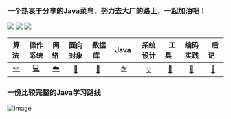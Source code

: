 ### 一个热衷于分享的Java菜鸟，努力去大厂的路上，一起加油吧！

![](https://img.shields.io/github/issues/kuangtf/JavaList)  ![](https://img.shields.io/github/forks/kuangtf/JavaList) ![](https://img.shields.io/github/stars/kuangtf/JavaList)

| 算法&nbsp; | 操作系统 | 网络&nbsp;|面向对象| &nbsp;数据库&nbsp;&nbsp;|&nbsp;Java&nbsp;&nbsp;|系统设计| &nbsp;&nbsp;工具&nbsp;&nbsp; |编码实践| &nbsp;&nbsp;后记&nbsp;&nbsp; |
| :---: | :----: | :---: | :----: | :----: | :----: | :----: | :----: | :----: | :----: |
| [:pencil2:](#pencil2-算法) | [:computer:](#computer-操作系统) | [:cloud:](#cloud-网络) | [:art:](#art-面向对象) | [:floppy_disk:](#floppy_disk-数据库) |[:coffee:](#coffee-java)| [:bulb:](#bulb-系统设计) |[:wrench:](#wrench-工具)| [:watermelon:](#watermelon-编码实践) |[:memo:](#memo-后记)|



### 一份比较完整的Java学习路线

![image](./assets/GitHubPage/Java学习路线.png)



